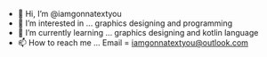 - 👋 Hi, I’m @iamgonnatextyou
- 👀 I’m interested in ... graphics designing and programming
- 🌱 I’m currently learning ... graphics designing and kotlin language
- 📫 How to reach me ... Email = iamgonnatextyou@outlook.com

<!---
iamgonnatextyou/iamgonnatextyou is a ✨ special ✨ repository because its `README.md` (this file) appears on your GitHub profile.
You can click the Preview link to take a look at your changes.
--->
